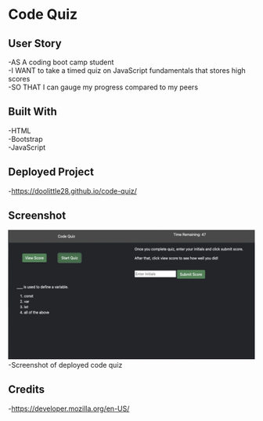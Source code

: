 # Code Quiz

## User Story

-AS A coding boot camp student  
-I WANT to take a timed quiz on JavaScript fundamentals that stores high scores  
-SO THAT I can gauge my progress compared to my peers  

## Built With

-HTML  
-Bootstrap  
-JavaScript  

## Deployed Project 

-https://doolittle28.github.io/code-quiz/  

## Screenshot 

![Code Quiz](Assets/images/codequizscreenshot.png)
-Screenshot of deployed code quiz  

## Credits 

-https://developer.mozilla.org/en-US/  
